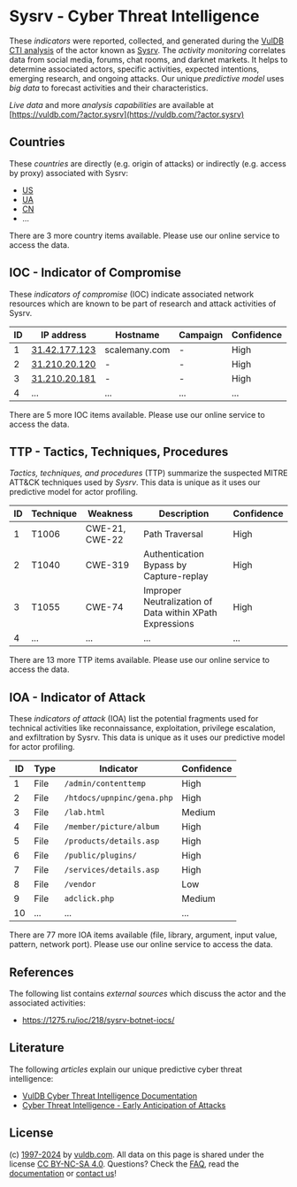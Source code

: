 # Sysrv - Cyber Threat Intelligence

These _indicators_ were reported, collected, and generated during the [VulDB CTI analysis](https://vuldb.com/?kb.cti) of the actor known as [Sysrv](https://vuldb.com/?actor.sysrv). The _activity monitoring_ correlates data from social media, forums, chat rooms, and darknet markets. It helps to determine associated actors, specific activities, expected intentions, emerging research, and ongoing attacks. Our unique _predictive model_ uses _big data_ to forecast activities and their characteristics.

_Live data_ and more _analysis capabilities_ are available at [https://vuldb.com/?actor.sysrv](https://vuldb.com/?actor.sysrv)

## Countries

These _countries_ are directly (e.g. origin of attacks) or indirectly (e.g. access by proxy) associated with Sysrv:

* [US](https://vuldb.com/?country.us)
* [UA](https://vuldb.com/?country.ua)
* [CN](https://vuldb.com/?country.cn)
* ...

There are 3 more country items available. Please use our online service to access the data.

## IOC - Indicator of Compromise

These _indicators of compromise_ (IOC) indicate associated network resources which are known to be part of research and attack activities of Sysrv.

ID | IP address | Hostname | Campaign | Confidence
-- | ---------- | -------- | -------- | ----------
1 | [31.42.177.123](https://vuldb.com/?ip.31.42.177.123) | scalemany.com | - | High
2 | [31.210.20.120](https://vuldb.com/?ip.31.210.20.120) | - | - | High
3 | [31.210.20.181](https://vuldb.com/?ip.31.210.20.181) | - | - | High
4 | ... | ... | ... | ...

There are 5 more IOC items available. Please use our online service to access the data.

## TTP - Tactics, Techniques, Procedures

_Tactics, techniques, and procedures_ (TTP) summarize the suspected MITRE ATT&CK techniques used by _Sysrv_. This data is unique as it uses our predictive model for actor profiling.

ID | Technique | Weakness | Description | Confidence
-- | --------- | -------- | ----------- | ----------
1 | T1006 | CWE-21, CWE-22 | Path Traversal | High
2 | T1040 | CWE-319 | Authentication Bypass by Capture-replay | High
3 | T1055 | CWE-74 | Improper Neutralization of Data within XPath Expressions | High
4 | ... | ... | ... | ...

There are 13 more TTP items available. Please use our online service to access the data.

## IOA - Indicator of Attack

These _indicators of attack_ (IOA) list the potential fragments used for technical activities like reconnaissance, exploitation, privilege escalation, and exfiltration by Sysrv. This data is unique as it uses our predictive model for actor profiling.

ID | Type | Indicator | Confidence
-- | ---- | --------- | ----------
1 | File | `/admin/contenttemp` | High
2 | File | `/htdocs/upnpinc/gena.php` | High
3 | File | `/lab.html` | Medium
4 | File | `/member/picture/album` | High
5 | File | `/products/details.asp` | High
6 | File | `/public/plugins/` | High
7 | File | `/services/details.asp` | High
8 | File | `/vendor` | Low
9 | File | `adclick.php` | Medium
10 | ... | ... | ...

There are 77 more IOA items available (file, library, argument, input value, pattern, network port). Please use our online service to access the data.

## References

The following list contains _external sources_ which discuss the actor and the associated activities:

* https://1275.ru/ioc/218/sysrv-botnet-iocs/

## Literature

The following _articles_ explain our unique predictive cyber threat intelligence:

* [VulDB Cyber Threat Intelligence Documentation](https://vuldb.com/?kb.cti)
* [Cyber Threat Intelligence - Early Anticipation of Attacks](https://www.scip.ch/en/?labs.20201022)

## License

(c) [1997-2024](https://vuldb.com/?kb.changelog) by [vuldb.com](https://vuldb.com/?kb.about). All data on this page is shared under the license [CC BY-NC-SA 4.0](https://creativecommons.org/licenses/by-nc-sa/4.0/). Questions? Check the [FAQ](https://vuldb.com/?kb.faq), read the [documentation](https://vuldb.com/?kb) or [contact us](https://vuldb.com/?contact)!

